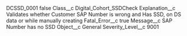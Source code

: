 <?xml version="1.0" encoding="UTF-8"?>
<CustomMetadata xmlns="http://soap.sforce.com/2006/04/metadata" xmlns:xsi="http://www.w3.org/2001/XMLSchema-instance" xmlns:xsd="http://www.w3.org/2001/XMLSchema">
    <label>DCSSD_0001</label>
    <protected>false</protected>
    <values>
        <field>Class__c</field>
        <value xsi:type="xsd:string">Digital_Cohort_SSDCheck</value>
    </values>
    <values>
        <field>Explanation__c</field>
        <value xsi:type="xsd:string">Validates whether Customer SAP Number is wrong and Has SSD, on DS data or while manually creating</value>
    </values>
    <values>
        <field>Fatal_Error__c</field>
        <value xsi:type="xsd:boolean">true</value>
    </values>
    <values>
        <field>Message__c</field>
        <value xsi:type="xsd:string">SAP Number has no SSD</value>
    </values>
    <values>
        <field>Object__c</field>
        <value xsi:type="xsd:string">General</value>
    </values>
    <values>
        <field>Severity_Level__c</field>
        <value xsi:type="xsd:string">9001</value>
    </values>
</CustomMetadata>
